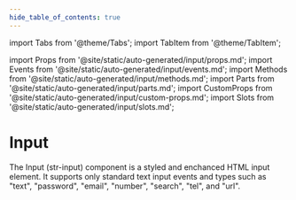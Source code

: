 ```yaml
---
hide_table_of_contents: true
---
```

import Tabs from '@theme/Tabs';
import TabItem from '@theme/TabItem';

import Props from '@site/static/auto-generated/input/props.md';
import Events from '@site/static/auto-generated/input/events.md';
import Methods from '@site/static/auto-generated/input/methods.md';
import Parts from '@site/static/auto-generated/input/parts.md';
import CustomProps from '@site/static/auto-generated/input/custom-props.md';
import Slots from '@site/static/auto-generated/input/slots.md';



# Input

The Input (str-input) component is a styled and enchanced HTML input element. It supports only standard text input events and types such as "text", "password", "email", "number", "search", "tel", and "url".

  
<Props />
<Events />
<Methods />
<Parts />
<CustomProps />
<Slots />